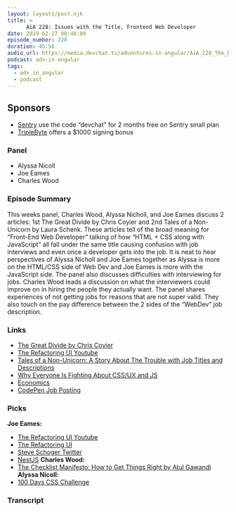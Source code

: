 ```yaml
---
layout: layouts/post.njk
title: >
      AiA 228: Issues with the Title, Frontend Web Developer
date: 2019-02-27 00:48:09
episode_number: 228
duration: 45:56
audio_url: https://media.devchat.tv/adventures-in-angular/AiA_228_The_Different_Types_of_Front_End_Developers.mp3
podcast: adv-in-angular
tags: 
  - adv_in_angular
  - podcast
---
```


## **Sponsors**

- [Sentry](https://sentry.io/) use the code “devchat” for 2 months free on Sentry small plan
- [TripleByte](https://triplebyte.com/rogues) offers a $1000 signing bonus

### **Panel**

- Alyssa Nicoll
- Joe Eames
- Charles Wood

### **Episode Summary**
This weeks panel, Charles Wood, Alyssa Nicholl, and Joe Eames discuss 2 articles: 1st The Great Divide by Chris Coyier and 2nd Tales of a Non-Unicorn by Laura Schenk. These articles tell of the broad meaning for “Front-End Web Developer” talking of how “HTML + CSS along with JavaScript” all fall under the same title causing confusion with job interviews and even once a developer gets into the job. It is neat to hear perspectives of Alyssa Nicholl and Joe Eames together as Alyssa is more on the HTML/CSS side of Web Dev and Joe Eames is more with the JavaScript side. The panel also discusses difficulties with interviewing for jobs. Charles Wood leads a discussion on what the interviewers could improve on in hiring the people they actually want. The panel shares experiences of not getting jobs for reasons that are not super valid. They also touch on the pay difference between the 2 sides of the “WebDev” job description. 
### **Links**

- [The Great Divide by Chris Coyier](https://css-tricks.com/the-great-divide/)
- [The Refactoring UI Youtube](https://www.youtube.com/channel/UCxqiDtkXtOCNJdckODHk9YA/videos)
- [Tales of a Non-Unicorn: A Story About The Trouble with Job Titles and Descriptions](https://css-tricks.com/tales-of-a-non-unicorn-a-story-about-the-trouble-with-job-titles-and-descriptions/)
- [Why Everyone Is Fighting About CSS/UX and JS](https://dev.to/ulitroyo/why-everyone-is-fighting-about-cssux-and-js-4cpp)
- [Economics](https://en.wikipedia.org/wiki/Economics)
- [CodePen Job Posting](https://codepen.io/jobs/)

### **Picks**
 **Joe Eames:**
- [The Refactoring UI Youtube](https://www.youtube.com/channel/UCxqiDtkXtOCNJdckODHk9YA/videos)
- [The Refactoring UI](https://refactoringui.com/book/)
- [Steve Schoger Twitter](https://twitter.com/steveschoger/status/905785486869921792?lang=en)
- [NestJS](https://nestjs.com/)
**Charles Wood:**
- [The Checklist Manifesto: How to Get Things Right by Atul Gawandi](https://www.amazon.com/Checklist-Manifesto-How-Things-Right/dp/0312430000/ref=sr_1_1?ie=UTF8&qid=1548462018&sr=8-1&linkCode=ll1&tag=devchattv-20&linkId=f06bfe7482dca8bb751ed6d7cc86e2ab&language=en_US)
**Alyssa Nicoll:** 
- [100 Days CSS Challenge](https://100dayscss.com/)


### Transcript


